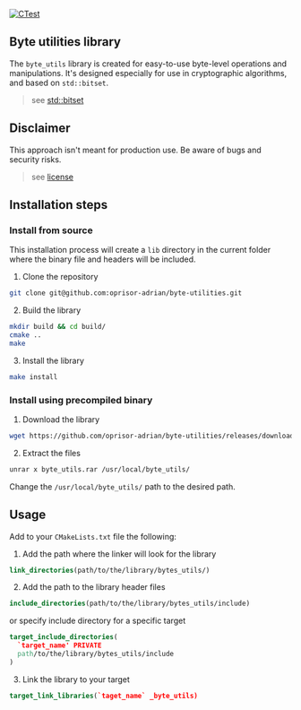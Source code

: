 
[![CTest](https://github.com/oprisor-adrian/byte-utilities/actions/workflows/ubuntu-unit-test.yml/badge.svg?branch=main)](https://github.com/oprisor-adrian/byte-utilities/actions/workflows/ubuntu-unit-test.yml)

## Byte utilities library
The `byte_utils` library is created for easy-to-use byte-level operations and manipulations. It's designed especially for use in cryptographic algorithms, and based on `std::bitset`.
> see [std::bitset](https://en.cppreference.com/w/cpp/utility/bitset)


## Disclaimer
This approach isn't meant for production use. Be aware of bugs and security risks.
> see [license](./LICENSE)

## Installation steps
### Install from source
This installation process will create a `lib` directory in the current folder where the binary file and headers will be included.
1. Clone the repository
```bash
git clone git@github.com:oprisor-adrian/byte-utilities.git
```
2. Build the library
```bash
mkdir build && cd build/
cmake ..
make
```
3. Install the library
```bash
make install
```

### Install using precompiled binary
1. Download the library
```bash
wget https://github.com/oprisor-adrian/byte-utilities/releases/download/v1.0-alpha/byte_utils.rar
```
2. Extract the files
```bash
unrar x byte_utils.rar /usr/local/byte_utils/
```
Change the `/usr/local/byte_utils/` path to the desired path.

## Usage
Add to your `CMakeLists.txt` file the following:

1. Add the path where the linker will look for the library
```cmake
link_directories(path/to/the/library/bytes_utils/)
```

2. Add the path to the library header files
```cmake
include_directories(path/to/the/library/bytes_utils/include)
```
or specify include directory for a specific target
```cmake
target_include_directories(
  `target_name' PRIVATE
  path/to/the/library/bytes_utils/include
)
```
3. Link  the library to your target
```cmake
target_link_libraries(`taget_name` _byte_utils)
```